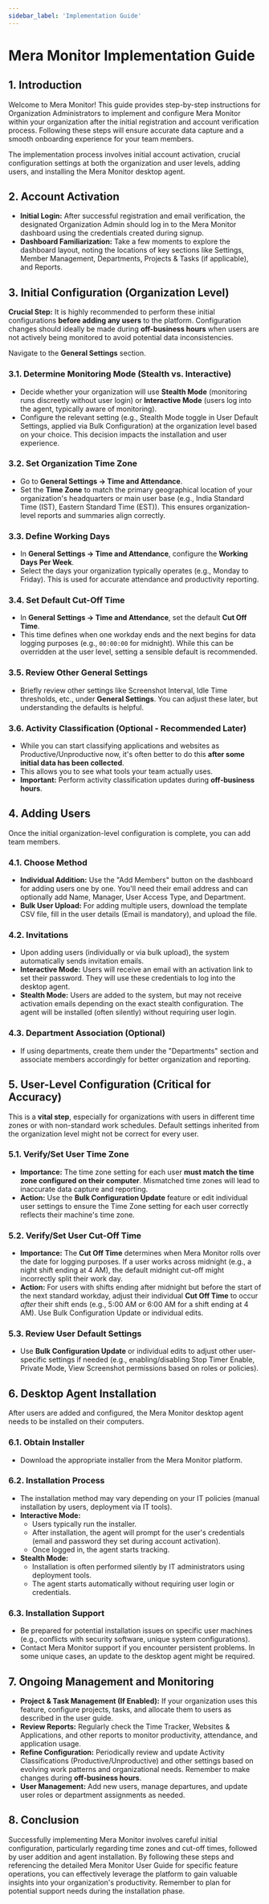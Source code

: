 ```yaml
---
sidebar_label: 'Implementation Guide'
---
```


# Mera Monitor Implementation Guide

## 1. Introduction

Welcome to Mera Monitor! This guide provides step-by-step instructions for Organization Administrators to implement and configure Mera Monitor within your organization after the initial registration and account verification process. Following these steps will ensure accurate data capture and a smooth onboarding experience for your team members.

The implementation process involves initial account activation, crucial configuration settings at both the organization and user levels, adding users, and installing the Mera Monitor desktop agent.

## 2. Account Activation

-   **Initial Login:** After successful registration and email verification, the designated Organization Admin should log in to the Mera Monitor dashboard using the credentials created during signup.
-   **Dashboard Familiarization:** Take a few moments to explore the dashboard layout, noting the locations of key sections like Settings, Member Management, Departments, Projects & Tasks (if applicable), and Reports.

## 3. Initial Configuration (Organization Level)

**Crucial Step:** It is highly recommended to perform these initial configurations **before adding any users** to the platform. Configuration changes should ideally be made during **off-business hours** when users are not actively being monitored to avoid potential data inconsistencies.

Navigate to the **General Settings** section.

### 3.1. Determine Monitoring Mode (Stealth vs. Interactive)

-   Decide whether your organization will use **Stealth Mode** (monitoring runs discreetly without user login) or **Interactive Mode** (users log into the agent, typically aware of monitoring).
-   Configure the relevant setting (e.g., Stealth Mode toggle in User Default Settings, applied via Bulk Configuration) at the organization level based on your choice. This decision impacts the installation and user experience.

### 3.2. Set Organization Time Zone

-   Go to **General Settings -> Time and Attendance**.
-   Set the **Time Zone** to match the primary geographical location of your organization's headquarters or main user base (e.g., India Standard Time (IST), Eastern Standard Time (EST)). This ensures organization-level reports and summaries align correctly.

### 3.3. Define Working Days

-   In **General Settings -> Time and Attendance**, configure the **Working Days Per Week**.
-   Select the days your organization typically operates (e.g., Monday to Friday). This is used for accurate attendance and productivity reporting.

### 3.4. Set Default Cut-Off Time

-   In **General Settings -> Time and Attendance**, set the default **Cut Off Time**.
-   This time defines when one workday ends and the next begins for data logging purposes (e.g., `00:00:00` for midnight). While this can be overridden at the user level, setting a sensible default is recommended.

### 3.5. Review Other General Settings

-   Briefly review other settings like Screenshot Interval, Idle Time thresholds, etc., under **General Settings**. You can adjust these later, but understanding the defaults is helpful.

### 3.6. Activity Classification (Optional - Recommended Later)

-   While you can start classifying applications and websites as Productive/Unproductive now, it's often better to do this **after some initial data has been collected**.
-   This allows you to see what tools your team actually uses.
-   **Important:** Perform activity classification updates during **off-business hours**.

## 4. Adding Users

Once the initial organization-level configuration is complete, you can add team members.

### 4.1. Choose Method

-   **Individual Addition:** Use the "Add Members" button on the dashboard for adding users one by one. You'll need their email address and can optionally add Name, Manager, User Access Type, and Department.
-   **Bulk User Upload:** For adding multiple users, download the template CSV file, fill in the user details (Email is mandatory), and upload the file.

### 4.2. Invitations

-   Upon adding users (individually or via bulk upload), the system automatically sends invitation emails.
-   **Interactive Mode:** Users will receive an email with an activation link to set their password. They will use these credentials to log into the desktop agent.
-   **Stealth Mode:** Users are added to the system, but may not receive activation emails depending on the exact stealth configuration. The agent will be installed (often silently) without requiring user login.

### 4.3. Department Association (Optional)

-   If using departments, create them under the "Departments" section and associate members accordingly for better organization and reporting.

## 5. User-Level Configuration (Critical for Accuracy)

This is a **vital step**, especially for organizations with users in different time zones or with non-standard work schedules. Default settings inherited from the organization level might not be correct for every user.

### 5.1. Verify/Set User Time Zone

-   **Importance:** The time zone setting for each user **must match the time zone configured on their computer**. Mismatched time zones will lead to inaccurate data capture and reporting.
-   **Action:** Use the **Bulk Configuration Update** feature or edit individual user settings to ensure the Time Zone setting for each user correctly reflects their machine's time zone.

### 5.2. Verify/Set User Cut-Off Time

-   **Importance:** The **Cut Off Time** determines when Mera Monitor rolls over the date for logging purposes. If a user works across midnight (e.g., a night shift ending at 4 AM), the default midnight cut-off might incorrectly split their work day.
-   **Action:** For users with shifts ending after midnight but before the start of the next standard workday, adjust their individual **Cut Off Time** to occur *after* their shift ends (e.g., 5:00 AM or 6:00 AM for a shift ending at 4 AM). Use Bulk Configuration Update or individual edits.

### 5.3. Review User Default Settings

-   Use **Bulk Configuration Update** or individual edits to adjust other user-specific settings if needed (e.g., enabling/disabling Stop Timer Enable, Private Mode, View Screenshot permissions based on roles or policies).

## 6. Desktop Agent Installation

After users are added and configured, the Mera Monitor desktop agent needs to be installed on their computers.

### 6.1. Obtain Installer

-   Download the appropriate installer from the Mera Monitor platform.

### 6.2. Installation Process

-   The installation method may vary depending on your IT policies (manual installation by users, deployment via IT tools).
-   **Interactive Mode:**
    -   Users typically run the installer.
    -   After installation, the agent will prompt for the user's credentials (email and password they set during account activation).
    -   Once logged in, the agent starts tracking.
-   **Stealth Mode:**
    -   Installation is often performed silently by IT administrators using deployment tools.
    -   The agent starts automatically without requiring user login or credentials.

### 6.3. Installation Support

-   Be prepared for potential installation issues on specific user machines (e.g., conflicts with security software, unique system configurations).
-   Contact Mera Monitor support if you encounter persistent problems. In some unique cases, an update to the desktop agent might be required.

## 7. Ongoing Management and Monitoring

-   **Project & Task Management (If Enabled):** If your organization uses this feature, configure projects, tasks, and allocate them to users as described in the user guide.
-   **Review Reports:** Regularly check the Time Tracker, Websites & Applications, and other reports to monitor productivity, attendance, and application usage.
-   **Refine Configuration:** Periodically review and update Activity Classifications (Productive/Unproductive) and other settings based on evolving work patterns and organizational needs. Remember to make changes during **off-business hours**.
-   **User Management:** Add new users, manage departures, and update user roles or department assignments as needed.

## 8. Conclusion

Successfully implementing Mera Monitor involves careful initial configuration, particularly regarding time zones and cut-off times, followed by user addition and agent installation. By following these steps and referencing the detailed Mera Monitor User Guide for specific feature operations, you can effectively leverage the platform to gain valuable insights into your organization's productivity. Remember to plan for potential support needs during the installation phase. 